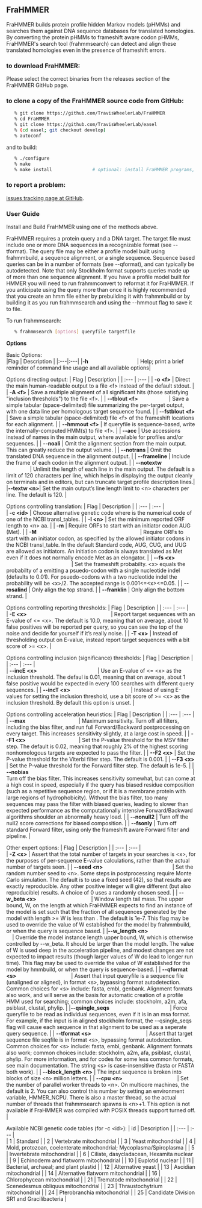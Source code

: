 ## FraHMMER

FraHMMER builds protein profile hidden Markov models (pHMMs)  and searches them against DNA sequence databases for translated  homologies.  By converting the protein pHMMs to frameshift aware  codon pHMMs, FraHMMER's search tool (frahmmsearch) can detect and align these translated homologies even in the presence of frameshift errors. 

### to download FraHMMER:
Please select the correct binaries from the releases section of  the FraHMMER GitHub page.

### to clone a copy of the FraHMMER source code from GitHub:

```bash
   % git clone https://github.com/TravisWheelerLab/FraHMMER
   % cd FraHMMER
   % git clone https://github.com/TravisWheelerLab/easel
   % (cd easel; git checkout develop)
   % autoconf
```

and to build:

```bash
   % ./configure
   % make
   % make install               # optional: install FraHMMER programs, man pages
```

### to report a problem:
[issues tracking page at GitHub](https://github.com/TravisWheelerLab/FraHMMER/issues).

### User Guide

Install and Build FraHMMER using one of the methods above.

FraHMMER requires a protein query and a DNA target.  The target file must include one or more DNA sequences in a recognizable format (see --tformat). The query file may be either a profile model built using frahmmbuild, a sequence alignment, or a single sequence. Sequence based queries can be in a number of formats (see --qformat), and can typically be autodetected. Note that only Stockholm format supports queries made up of more than one sequence alignment. If you have a profile model built for HMMER you will need to run frahmmconvert to reformat it for FraHMMER. If you anticipate using the query more than once it is highly recommended that you create an hmm file either by prebuilding it with frahmmbuild or by building it as you run frahmmsearch and using the --hmmout flag to save it to file. 

To run frahmmsearch: 
```bash
   % frahmmsearch [options] queryfile targetfile
```

**Options** 

Basic Options:<br>
|Flag  | Description |
|:---|:---|
|**-h** &nbsp; &nbsp; &nbsp; &nbsp; &nbsp; &nbsp; &nbsp; &nbsp; &nbsp; &nbsp; &nbsp; &nbsp; &nbsp; &nbsp; &nbsp; &nbsp; | Help; print a brief reminder of command line usage and all available options|                                               
            
Options directing output:
| Flag | Description |
| :--- | :--- |
| **-o \<f>** | Direct the main human-readable output to a file \<f> instead of the default stdout. |
| **-A \<f>** | Save a multiple alignment of all significant hits (those satisfying "inclusion thresholds") to the file \<f>. |
| **--tblout \<f>** &nbsp; &nbsp; &nbsp; &nbsp; &nbsp; &nbsp; &nbsp; &nbsp; &nbsp; &nbsp; | Save a simple tabular (space-delimited) file summarizing the per-target output, with one data line per homologous target sequence found. |
| **--fstblout \<f>** | Save a simple tabular (space-delimited) file \<f> of the frameshift locations for each alignment. |
| **--hmmout \<f>** | If queryfile is sequence-based, write the internally-computed HMM(s) to file \<f>. |
| **--acc** | Use accessions instead of names in the main output, where available for profiles and/or sequences. |
| **--noali** | Omit the alignment section from the main output. This can greatly reduce the output volume. |
| **--notrans** | Omit the translated DNA sequence in the alignment output. |
| **--frameline** | Include the frame of each codon in the alignment output. |
| **--notextw** &nbsp; &nbsp; &nbsp; &nbsp; &nbsp; &nbsp; &nbsp; &nbsp; &nbsp; &nbsp; &nbsp; &nbsp; &nbsp; &nbsp; &nbsp; &nbsp; &nbsp; &nbsp; &nbsp; | Unlimit the length of each line in the main output. The default is a limit of 120 characters per line, which helps in displaying the output cleanly on terminals and in editors, but can truncate target profile description lines.|
|**--textw \<n>**| Set the main output’s line length limit to \<n> characters per line. The default is 120. |
            
Options controlling translation:
| Flag | Description |
| :--- | :--- |   
| **-c \<id>** | Choose alternative genetic code <id> where <id> is the numerical code of one of the NCBI transl_tables. |
| **-l \<n>** | Set the minimum reported ORF length to \<n> aa. |
| **-m**      | Require ORFs to start with an initiator codon AUG (Met). |
| **-M** &nbsp; &nbsp; &nbsp; &nbsp; &nbsp; &nbsp; &nbsp; &nbsp; &nbsp; &nbsp; &nbsp; &nbsp; &nbsp; &nbsp; &nbsp; &nbsp; &nbsp; &nbsp; &nbsp; &nbsp; &nbsp; &nbsp; &nbsp; &nbsp; &nbsp; &nbsp; &nbsp; &nbsp; &nbsp; &nbsp; &nbsp; &nbsp; &nbsp; &nbsp; &nbsp;| Require ORFs to start with an initiator codon, as specified by the allowed initiator codons in the NCBI transl_table. In the default Standard code, AUG, CUG, and UUG are allowed as initiators. An initiation codon is always translated as Met even if it does not normally encode Met as an elongator. |
| **--fs \<x>** &nbsp; &nbsp; &nbsp; &nbsp; &nbsp; &nbsp; &nbsp; &nbsp; &nbsp; &nbsp; &nbsp; &nbsp; &nbsp; &nbsp; &nbsp; &nbsp; &nbsp; &nbsp; &nbsp; &nbsp; &nbsp; &nbsp; &nbsp; &nbsp; &nbsp; &nbsp; &nbsp; &nbsp; &nbsp; | Set the frameshift probabilty.  \<x> equals the probabilty of a emitting a psuedo-codon with a single nucleotide indel (defaults to 0.01).  For psuedo-codons with a two nucleotide indel the probability will be \<x>/2. The accepted range is 0.001<=\<x><=0.05. |
| **--rosalind** | Only align the top strand. |
| **--franklin** | Only align the bottom strand. |
            
Options controlling reporting thresholds:
| Flag | Description |
| :--- | :--- |   
| **-E \<x>** &nbsp; &nbsp; &nbsp; &nbsp; &nbsp; &nbsp; &nbsp; &nbsp; &nbsp; &nbsp; &nbsp; &nbsp; &nbsp; &nbsp; &nbsp; &nbsp; &nbsp; &nbsp; &nbsp; &nbsp; &nbsp; &nbsp; &nbsp; &nbsp; &nbsp; &nbsp; &nbsp; &nbsp; | Report target sequences with an E-value of <= \<x>. The default is 10.0, meaning that on average, about 10 false positives will be reported per query, so you can see the top of the noise and decide for yourself if it’s really noise. |
| **-T \<x>**  | Instead of thresholding output on E-value, instead report target sequences with a bit score of >= \<x>. |
            
Options controlling inclusion (significance) thresholds:
| Flag | Description |
| :--- | :--- |   
| **--incE \<x>** &nbsp; &nbsp; &nbsp; &nbsp; &nbsp; &nbsp; &nbsp; &nbsp; &nbsp; &nbsp; &nbsp; &nbsp; &nbsp; &nbsp; &nbsp; &nbsp; &nbsp; &nbsp; &nbsp; &nbsp; | Use an E-value of <= \<x> as the inclusion threshold. The defaul is 0.01, meaning that on average, about 1 false positive would be expected in every 100 searches with different query sequences. |
| **--incT \<x>** &nbsp; &nbsp; &nbsp; &nbsp; &nbsp; &nbsp; &nbsp; &nbsp; &nbsp; &nbsp; &nbsp; &nbsp; &nbsp; &nbsp; &nbsp; &nbsp; &nbsp; &nbsp; &nbsp; &nbsp; | Instead of using E-values for setting the inclusion threshold, use a bit score of >= \<x> as the inclusion threshold. By default this option is unset. |
            
Options controlling acceleration heuristics:
| Flag | Description |
| :--- | :--- |   
| **--max** &nbsp; &nbsp; &nbsp; &nbsp; &nbsp; &nbsp; &nbsp; &nbsp; &nbsp; &nbsp; &nbsp; &nbsp; &nbsp; &nbsp; &nbsp; &nbsp; &nbsp; &nbsp;| Maximum sensitivity. Turn off all filters, including the bias filter, and run full Forward/Backward postprocessing on every target. This increases sensitivity slightly, at a large cost in speed. |
| **--F1 \<x>** &nbsp; &nbsp; &nbsp; &nbsp; &nbsp; &nbsp; &nbsp; &nbsp; &nbsp; &nbsp; &nbsp; &nbsp; &nbsp; &nbsp; &nbsp; &nbsp; &nbsp; &nbsp;| Set the P-value threshold for the MSV filter step. The default is 0.02, meaning that roughly 2% of the highest scoring nonhomologous targets are expected to pass the filter. |
| **--F2 \<x>** | Set the P-value threshold for the Viterbi filter step. The default is 0.001. |
| **--F3 \<x>** | Set the P-value threshold for the Forward filter step. The default is 1e-5. |
| **--nobias** &nbsp; &nbsp; &nbsp; &nbsp; &nbsp; &nbsp; &nbsp; &nbsp; &nbsp; &nbsp; &nbsp; &nbsp; &nbsp; &nbsp; &nbsp; &nbsp; &nbsp; &nbsp; &nbsp; &nbsp; &nbsp; &nbsp; &nbsp; &nbsp; &nbsp; &nbsp; &nbsp; &nbsp; &nbsp; &nbsp; &nbsp; &nbsp; &nbsp; &nbsp; &nbsp; &nbsp; &nbsp; &nbsp; &nbsp; &nbsp; &nbsp; &nbsp; &nbsp; &nbsp; &nbsp; &nbsp; &nbsp; &nbsp; &nbsp; &nbsp; &nbsp; &nbsp; &nbsp; &nbsp; &nbsp; | Turn off the bias filter. This increases sensitivity somewhat, but can come at a high cost in speed, especially if the query has biased residue composition (such as a repetitive sequence region, or if it is a membrane protein with large regions of hydrophobicity). Without the bias filter, too many sequences may pass the filter with biased queries, leading to slower than expected performance as the computationally intensive Forward/Backward algorithms shoulder an abnormally heavy load. |
| **--nonull2** | Turn off the null2 score corrections for biased composition. |
| **--fsonly** | Turn off standard Forward filter, using only the frameshift aware Forward filter and pipeline. |
            
Other expert options:
| Flag | Description |
| :--- | :--- |   
| **-Z \<x>**  | Assert that the total number of targets in your searches is \<x>, for the purposes of per-sequence E-value calculations, rather than the actual number of targets seen. |
| **--seed \<n>** &nbsp; &nbsp; &nbsp; &nbsp; &nbsp; &nbsp; &nbsp; &nbsp; &nbsp; &nbsp; &nbsp; &nbsp; &nbsp; &nbsp; &nbsp; &nbsp; &nbsp; &nbsp; &nbsp; &nbsp; &nbsp; &nbsp; &nbsp; | Set the random number seed to \<n>. Some steps in postprocessing require Monte Carlo simulation. The default is to use a fixed seed (42), so that results are exactly reproducible. Any other positive integer will give different (but also reproducible) results. A choice of 0 uses a randomly chosen seed. |
| **--w_beta \<x>** &nbsp; &nbsp; &nbsp; &nbsp; &nbsp; &nbsp; &nbsp; &nbsp; &nbsp; &nbsp; &nbsp; &nbsp; &nbsp; &nbsp; &nbsp; &nbsp; &nbsp; &nbsp; | Window length tail mass. The upper bound, W, on the length at which FraHMMER expects to find an instance of the model is set such that the fraction of all sequences generated by the model with length >= W is less than <x>. The default is 1e-7. This flag may be used to override the value of W established for the model by frahmmbuild, or when the query is sequence based. |
|**--w_length \<n>** &nbsp; &nbsp; &nbsp; &nbsp; &nbsp; &nbsp; &nbsp; &nbsp; &nbsp; &nbsp; &nbsp; &nbsp; &nbsp; &nbsp; &nbsp; &nbsp; &nbsp; &nbsp; | Override the model instance length upper bound, W, which is otherwise controlled by --w_beta. It should be larger than the model length. The value of W is used deep in the acceleration pipeline, and modest changes are not expected to impact results (though larger values of W do lead to longer run time). This flag may be used to override the value of W established for the model by hmmbuild, or when the query is sequence-based. |
| **--qformat \<s>** &nbsp; &nbsp; &nbsp; &nbsp; &nbsp; &nbsp; &nbsp; &nbsp; &nbsp; &nbsp; &nbsp; &nbsp; &nbsp; &nbsp; &nbsp; &nbsp; &nbsp; &nbsp; | Assert that input queryfile is a sequence file (unaligned or aligned), in format \<s>, bypassing format autodetection. Common choices for \<s> include: fasta, embl, genbank. Alignment formats also work, and will serve as the basis for automatic creation of a profile HMM used for searching; common choices include: stockholm, a2m, afa, psiblast, clustal, phylip. |
|**--qsingle_seqs** &nbsp; &nbsp; &nbsp; &nbsp; &nbsp; &nbsp; &nbsp; &nbsp; &nbsp; &nbsp; &nbsp; &nbsp; &nbsp; &nbsp; &nbsp; &nbsp; &nbsp; &nbsp; &nbsp; &nbsp; | Force queryfile to be read as individual sequences, even if it is in an msa format. For example, if the input is in aligned stockholm format, the --qsingle_seqs flag will cause each sequence in that alignment to be used as a seperate query sequence. |
| **--tformat \<s>** &nbsp; &nbsp; &nbsp; &nbsp; &nbsp; &nbsp; &nbsp; &nbsp; &nbsp; &nbsp; &nbsp; &nbsp; &nbsp; &nbsp; &nbsp; &nbsp; &nbsp; &nbsp; | Assert that target sequence file seqfile is in format \<s>, bypassing format autodetection. Common choices for \<s> include: fasta, embl, genbank. Alignment formats also work; common choices include: stockholm, a2m, afa, psiblast, clustal, phylip. For more information, and for codes for some less common formats, see main documentation. The string \<s> is case-insensitive (fasta or FASTA both work). |
| **--block_length \<n>** | The input sequence is broken into blocks of size \<n> million letters. |
| **--cpu \<n>** &nbsp; &nbsp; &nbsp; &nbsp; &nbsp; &nbsp; &nbsp; &nbsp; &nbsp; &nbsp; &nbsp; &nbsp; &nbsp; &nbsp; &nbsp; &nbsp; &nbsp; &nbsp; | Set the number of parallel worker threads to \<n>. On multicore machines, the default is 2. You can also control this number by setting an environment variable, HMMER_NCPU. There is also a master thread, so the actual number of threads that frahmmsearch spawns is \<n>+1. This option is not available if FraHMMER was compiled with POSIX threads support turned off. |
   
Available NCBI genetic code tables (for -c \<id>):
| id | Description |
| :--- | :--- |   
| 1 | Standard |
| 2 | Vertebrate mitochondrial |
| 3 | Yeast mitochondrial |
| 4 | Mold, protozoan, coelenterate mitochondrial; Mycoplasma/Spiroplasma |
| 5 | Invertebrate mitochondrial |
| 6 | Ciliate, dasycladacean, Hexamita nuclear |
| 9 | Echinoderm and flatworm mitochondrial |
| 10 | Euplotid nuclear |
| 11 | Bacterial, archaeal; and plant plastid |
| 12 | Alternative yeast |
| 13 | Ascidian mitochondrial |
| 14 | Alternative flatworm mitochondrial |
| 16 | Chlorophycean mitochondrial |
| 21 | Trematode mitochondrial |
| 22 | Scenedesmus obliquus mitochondrial |
| 23 | Thraustochytrium mitochondrial |
| 24 | Pterobranchia mitochondrial |
| 25 | Candidate Division SR1 and Gracilibacteria |
